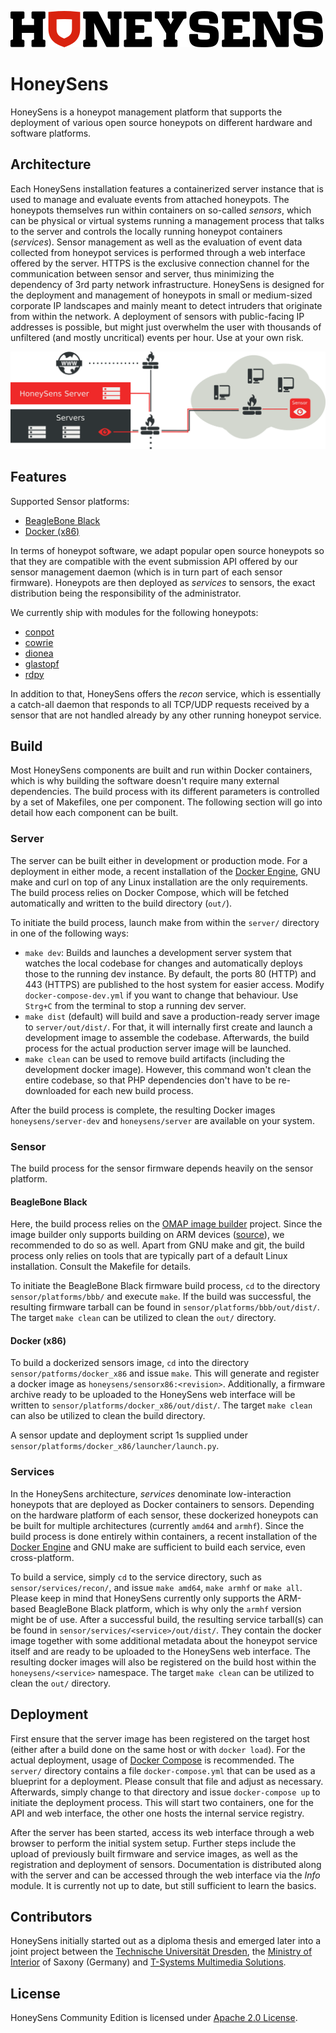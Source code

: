 ![HoneySens](logo.png?raw=true "HoneySens Logo")
# HoneySens
HoneySens is a honeypot management platform that supports the deployment of various open source honeypots on different hardware and software platforms.

## Architecture
Each HoneySens installation features a containerized server instance that is used to manage and evaluate events from attached honeypots. The honeypots themselves run within containers on so-called *sensors*, which can be physical or virtual systems running a management process that talks to the server and controls the locally running honeypot containers (*services*). Sensor management as well as the evaluation of event data collected from honeypot services is performed through a web interface offered by the server. HTTPS is the exclusive connection channel for the communication between sensor and server, thus minimizing the dependency of 3rd party network infrastructure. HoneySens is designed for the deployment and management of honeypots in small or medium-sized corporate IP landscapes and mainly meant to detect intruders that originate from within the network. A deployment of sensors with public-facing IP addresses is possible, but might just overwhelm the user with thousands of unfiltered (and mostly uncritical) events per hour. Use at your own risk.

![architecture](architecture.png?raw=true "HoneySens architecture")

## Features
Supported Sensor platforms:
* [BeagleBone Black](https://beagleboard.org/black)
* [Docker (x86)](https://www.docker.com/products/docker-engine)

In terms of honeypot software, we adapt popular open source honeypots so that they are compatible with the event submission API offered by our sensor management daemon (which is in turn part of each sensor firmware). Honeypots are then deployed as *services* to sensors, the exact distribution being the responsibility of the administrator.

We currently ship with modules for the following honeypots:
* [conpot](https://github.com/mushorg/conpot)
* [cowrie](https://github.com/cowrie/cowrie)
* [dionea](https://github.com/DinoTools/dionaea)
* [glastopf](https://github.com/mushorg/glastopf)
* [rdpy](https://github.com/citronneur/rdpy)

In addition to that, HoneySens offers the *recon* service, which is essentially a catch-all daemon that responds to all TCP/UDP requests received by a sensor that are not handled already by any other running honeypot service.

## Build
Most HoneySens components are built and run within Docker containers, which is why building the software doesn't require many external dependencies. The build process with its different parameters is controlled by a set of Makefiles, one per component. The following section will go into detail how each component can be built.

### Server
The server can be built either in development or production mode. For a deployment in either mode, a recent installation of the [Docker Engine](https://www.docker.com/products/docker-engine), GNU make and curl on top of any Linux installation are the only requirements. The build process relies on Docker Compose, which will be fetched automatically and written to the build directory (`out/`).

To initiate the build process, launch make from within the `server/` directory in one of the following ways:
* `make dev`: Builds and launches a development server system that watches the local codebase for changes and automatically deploys those to the running dev instance. By default, the ports 80 (HTTP) and 443 (HTTPS) are published to the host system for easier access. Modify `docker-compose-dev.yml` if you want to change that behaviour. Use `Strg+C` from the terminal to stop a running dev server.
* `make dist` (default) will build and save a production-ready server image to `server/out/dist/`. For that, it will internally first create and launch a development image to assemble the codebase. Afterwards, the build process for the actual production server image will be launched.
* `make clean` can be used to remove build artifacts (including the development docker image). However, this command won't clean the entire codebase, so that PHP dependencies don't have to be re-downloaded for each new build process.

After the build process is complete, the resulting Docker images `honeysens/server-dev` and `honeysens/server` are available on your system.

### Sensor
The build process for the sensor firmware depends heavily on the sensor platform. 

#### BeagleBone Black
Here, the build process relies on the [OMAP image builder](https://github.com/RobertCNelson/omap-image-builder) project. Since the image builder only supports building on ARM devices ([source](https://github.com/RobertCNelson/omap-image-builder/issues/118)), we recommended to do so as well. Apart from GNU make and git, the build process only relies on tools that are typically part of a default Linux installation. Consult the Makefile for details.

To initiate the BeagleBone Black firmware build process, `cd` to the directory `sensor/platforms/bbb/` and execute `make`. If the build was successful, the resulting firmware tarball can be found in `sensor/platforms/bbb/out/dist/`. The target `make clean` can be utilized to clean the `out/` directory.

#### Docker (x86)
To build a dockerized sensors image, `cd` into the directory `sensor/patforms/docker_x86` and issue `make`. This will generate and register a docker image as `honeysens/sensorx86:<revision>`. Additionally, a firmware archive ready to be uploaded to the HoneySens web interface will be written to `sensor/platforms/docker_x86/out/dist/`. The target `make clean` can also be utilized to clean the build directory.

A sensor update and deployment script 1s supplied under `sensor/platforms/docker_x86/launcher/launch.py`.

### Services
In the HoneySens architecture, *services* denominate low-interaction honeypots that are deployed as Docker containers to sensors. Depending on the hardware platform of each sensor, these dockerized honeypots can be built for multiple architectures (currently `amd64` and `armhf`). Since the build process is done entirely within containers, a recent installation of the [Docker Engine](https://www.docker.com/products/docker-engine) and GNU make are sufficient to build each service, even cross-platform.

To build a service, simply `cd` to the service directory, such as `sensor/services/recon/`, and issue `make amd64`, `make armhf` or `make all`. Please keep in mind that HoneySens currently only supports the ARM-based BeagleBone Black platform, which is why only the `armhf` version might be of use. After a successful build, the resulting service tarball(s) can be found in `sensor/services/<service>/out/dist/`. They contain the docker image together with some additional metadata about the honeypot service itself and are ready to be uploaded to the HoneySens web interface. The resulting docker images will also be registered on the build host within the `honeysens/<service>` namespace. The target `make clean` can be utilized to clean the `out/` directory.

## Deployment
First ensure that the server image has been registered on the target host (either after a build done on the same host or with `docker load`).  For the actual deployment, usage of [Docker Compose](https://docs.docker.com/compose/) is recommended. The `server/` directory contains a file `docker-compose.yml` that can be used as a blueprint for a deployment. Please consult that file and adjust as necessary. Afterwards, simply change to that directory and issue `docker-compose up` to initiate the deployment process. This will start two containers, one for the API and web interface, the other one hosts the internal service registry.

After the server has been started, access its web interface through a web browser to perform the initial system setup. Further steps include the upload of previously built firmware and service images, as well as the registration and deployment of sensors. Documentation is distributed along with the server and can be accessed through the web interface via the *Info* module. It is currently not up to date, but still sufficient to learn the basics.

## Contributors
HoneySens initially started out as a diploma thesis and emerged later into a joint project between the [Technische Universität Dresden](https://tu-dresden.de/), the [Ministry of Interior](http://www.smi.sachsen.de/) of Saxony (Germany) and [T-Systems Multimedia Solutions](https://www.t-systems-mms.com/).

## License
HoneySens Community Edition is licensed under [Apache 2.0 License](https://www.apache.org/licenses/LICENSE-2.0).

